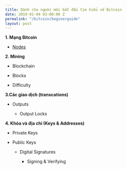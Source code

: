 ```yaml
---
title: Dành cho người mới bắt đầu tìm hiểu về Bitcoin
date: 2019-01-04 03:00:00 Z
permalink: "/bitcoin/beginerguide"
layout: post
---
```


**1. Mạng Bitcoin**

* [Nodes](https://trada.tech/bitcoin/nodes)

**2. Mining**

* Blockchain

* Blocks

* Difficulty

**3.Các giao dịch (transcations)**

* Outputs

  * Output Locks

**4. Khóa và địa chỉ (Keys & Addresses)**

* Private Keys

* Public Keys

  * Digital Signatures

    * Signing & Verifying
